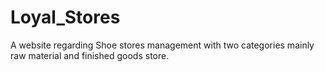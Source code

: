 # Loyal_Stores
A website regarding Shoe stores management with two categories mainly raw material and finished goods store.
